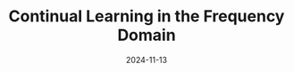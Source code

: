 ---
title: "Continual Learning in the Frequency Domain"
collection: publications
category: conferences
paperurl: 'https://proceedings.neurips.cc/paper_files/paper/2024/hash/9b224ace8963c9385ad5e2b5c9039b97-Abstract-Conference.html'
date: 2024-11-13
venue: 'International Parallel and Distributed Processing Symposium (IPDPS), CCF-B'
#@article{liu2024continual,
#  title={Continual learning in the frequency domain},
#  author={Liu, Ruiqi and Diao, Boyu and Huang, Libo and An, Zijia and An, Zhulin and Xu, Yongjun},
#  journal={Advances in Neural Information Processing Systems},
#  volume={37},
#  pages={85389--85411},
#  year={2024}
#}
---